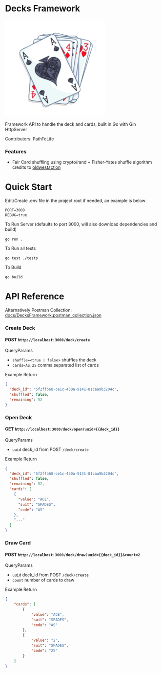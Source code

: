 # Decks Framework
![cards.png](docs/cards.png)

Framework API to handle the deck and cards, built in Go with Gin HttpServer

Contributors: PathToLife

### Features
- Fair Card shuffling using crypto/rand + Fisher-Yates shuffle algorithm credits to [oldwestaction](https://medium.com/@oldwestaction/randomness-is-hard-e085decbcbb2)

# Quick Start

Edit/Create .env file in the project root if needed, an example is below

```dotenv
PORT=3000
DEBUG=true
```

To Run Server (defaults to port 3000, will also download dependencies and build)

`go run .`

To Run all tests

`go test ./tests`

To Build

`go build`

# API Reference

Alternatively Postman Collection: [docs/DecksFramework.postman_collection.json](docs/DecksFramework.postman_collection.json)

### Create Deck

#### POST `http://localhost:3000/deck/create`

QueryParams
- `shuffle=<true | false>` shuffles the deck
- `cards=AS,2S` comma separated list of cards

Example Return

```json
{
  "deck_id": "5f2ffb68-ce1c-430a-9141-81caa9b3204c",
  "shuffled": false,
  "remaining": 52
}
```

### Open Deck

#### GET `http://localhost:3000/deck/open?uuid={{deck_id}}`

QueryParams
- `uuid` deck_id from POST `/deck/create`

Example Return

```json
{
  "deck_id": "5f2ffb68-ce1c-430a-9141-81caa9b3204c",
  "shuffled": false,
  "remaining": 52,
  "cards": [
    {
      "value": "ACE",
      "suit": "SPADES",
      "code": "AS"
    },
    "..."
  ]
}
```

### Draw Card

#### POST `http://localhost:3000/deck/draw?uuid={{deck_id}}&count=2`

QueryParams
- `uuid` deck_id from POST `/deck/create`
- `count` number of cards to draw

Example Return

```json
{
    "cards": [
        {
            "value": "ACE",
            "suit": "SPADES",
            "code": "AS"
        },
        {
            "value": "2",
            "suit": "SPADES",
            "code": "2S"
        }
    ]
}
```

